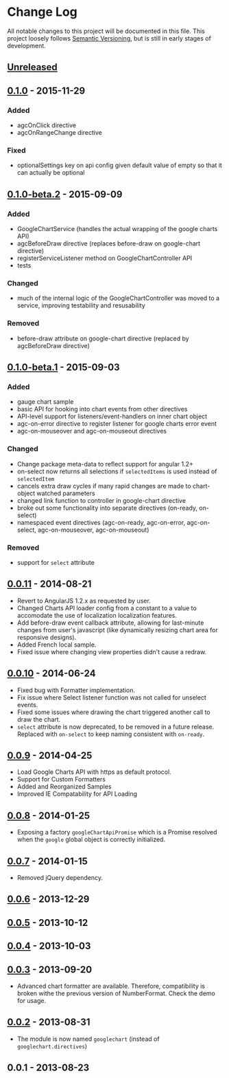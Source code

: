# Change Log
All notable changes to this project will be documented in this file.
This project loosely follows [Semantic Versioning](http://semver.org/),
but is still in early stages of development.

## [Unreleased][unreleased]

## [0.1.0] - 2015-11-29

### Added

* agcOnClick directive
* agcOnRangeChange directive

### Fixed

* optionalSettings key on api config given default value of empty so that it can actually be optional

## [0.1.0-beta.2] - 2015-09-09

### Added

* GoogleChartService (handles the actual wrapping of the google charts API)
* agcBeforeDraw directive (replaces before-draw on google-chart directive)
* registerServiceListener method on GoogleChartController API
* tests

### Changed

* much of the internal logic of the GoogleChartController was moved to a service, improving testability and resusability

### Removed

* before-draw attribute on google-chart directive (replaced by agcBeforeDraw directive)

## [0.1.0-beta.1] - 2015-09-03

### Added

* gauge chart sample
* basic API for hooking into chart events from other directives
* API-level support for listeners/event-handlers on inner chart object
* agc-on-error directive to register listener for google charts error event
* agc-on-mouseover and agc-on-mouseout directives

### Changed

* Change package meta-data to reflect support for angular 1.2+
* on-select now returns all selections if `selectedItems` is used instead of `selectedItem`
* cancels extra draw cycles if many rapid changes are made to chart-object watched parameters
* changed link function to controller in google-chart directive
* broke out some functionality into separate directives (on-ready, on-select)
* namespaced event directives (agc-on-ready, agc-on-error, agc-on-select, agc-on-mouseover, agc-on-mouseout)

### Removed

* support for `select` attribute

## [0.0.11] - 2014-08-21

* Revert to AngularJS 1.2.x as requested by user.
* Changed Charts API loader config from a constant to a value to accomodate the use of localization localization features.
* Add before-draw event callback attribute, allowing for last-minute changes from user's javascript (like dynamically resizing chart area for responsive designs).
* Added French local sample.
* Fixed issue where changing view properties didn't cause a redraw.

## [0.0.10] - 2014-06-24

* Fixed bug with Formatter implementation.
* Fix issue where Select listener function was not called for unselect events.
* Fixed some issues where drawing the chart triggered another call to draw the chart.
* `select` attribute is now deprecated, to be removed in a future release.  Replaced with `on-select` to keep naming consistent with `on-ready`.

## [0.0.9] - 2014-04-25

* Load Google Charts API with https as default protocol.
* Support for Custom Formatters
* Added and Reorganized Samples
* Improved IE Compatability for API Loading

## [0.0.8] - 2014-01-25

* Exposing a factory `googleChartApiPromise` which is a Promise resolved when the `google` global object is correctly initialized.

## [0.0.7] - 2014-01-15

* Removed jQuery dependency.

## [0.0.6] - 2013-12-29

## [0.0.5] - 2013-10-12

## [0.0.4] - 2013-10-03

## [0.0.3] - 2013-09-20

* Advanced chart formatter are available. Therefore, compatibility is broken withe the previous version of NumberFormat. Check the demo for usage.

## [0.0.2] - 2013-08-31

* The module is now named `googlechart` (instead of `googlechart.directives`)

## 0.0.1 - 2013-08-23

[unreleased]: https://github.com/angular-google-chart/angular-google-chart/compare/0.1.0...HEAD
[0.1.0]: https://github.com/angular-google-chart/angular-google-chart/compare/0.1.0-beta.2...0.1.0
[0.1.0-beta.2]: https://github.com/angular-google-chart/angular-google-chart/compare/0.1.0-beta.1...0.1.0-beta.2
[0.1.0-beta.1]: https://github.com/angular-google-chart/angular-google-chart/compare/0.0.11...0.1.0-beta.1
[0.0.11]: https://github.com/angular-google-chart/angular-google-chart/compare/0.0.10...0.0.11
[0.0.10]: https://github.com/angular-google-chart/angular-google-chart/compare/0.0.9...0.0.10
[0.0.9]: https://github.com/angular-google-chart/angular-google-chart/compare/0.0.8...0.0.9
[0.0.8]: https://github.com/angular-google-chart/angular-google-chart/compare/0.0.7...0.0.8
[0.0.7]: https://github.com/angular-google-chart/angular-google-chart/compare/0.0.6...0.0.7
[0.0.6]: https://github.com/angular-google-chart/angular-google-chart/compare/0.0.5...0.0.6
[0.0.5]: https://github.com/angular-google-chart/angular-google-chart/compare/0.0.4...0.0.5
[0.0.4]: https://github.com/angular-google-chart/angular-google-chart/compare/0.0.3...0.0.4
[0.0.3]: https://github.com/angular-google-chart/angular-google-chart/compare/0.0.2...0.0.3
[0.0.2]: https://github.com/angular-google-chart/angular-google-chart/compare/0.0.1...0.0.2
